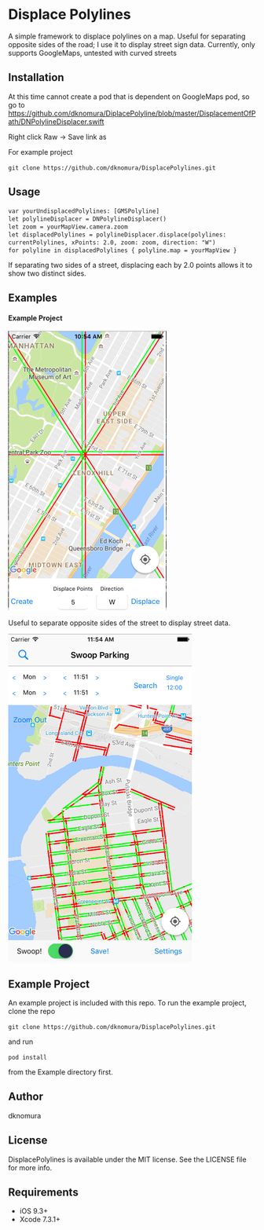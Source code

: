 # Displace Polylines
A simple framework to displace polylines on a map. Useful for separating opposite sides of the road; I use it to display street sign data. Currently, only supports GoogleMaps, untested with curved streets

## Installation 
At this time cannot create a pod that is dependent on GoogleMaps pod, so go to 
https://github.com/dknomura/DiplacePolyline/blob/master/DisplacementOfPath/DNPolylineDisplacer.swift

Right click Raw -> Save link as

For example project

`git clone https://github.com/dknomura/DisplacePolylines.git`

## Usage
```
var yourUndisplacedPolylines: [GMSPolyline]
let polylineDisplacer = DNPolylineDisplacer()
let zoom = yourMapView.camera.zoom
let displacedPolylines = polylineDisplacer.displace(polylines: currentPolylines, xPoints: 2.0, zoom: zoom, direction: "W")
for polyline in displacedPolylines { polyline.map = yourMapView }
```

If separating two sides of a street, displacing each by 2.0 points allows it to show two distinct sides.  

## Examples
#### Example Project
![Example project screenshot](ScreenShot.png)

Useful to separate opposite sides of the street to display street data.

![Swoop parking screenshot](StreetLevelScreenShot.png)

## Example Project

An example project is included with this repo.  To run the example project, clone the repo

`git clone https://github.com/dknomura/DisplacePolylines.git` 

and run

`pod install`

from the Example directory first.

## Author

dknomura

## License

DisplacePolylines is available under the MIT license. See the LICENSE file for more info.

## Requirements
- iOS 9.3+
- Xcode 7.3.1+

